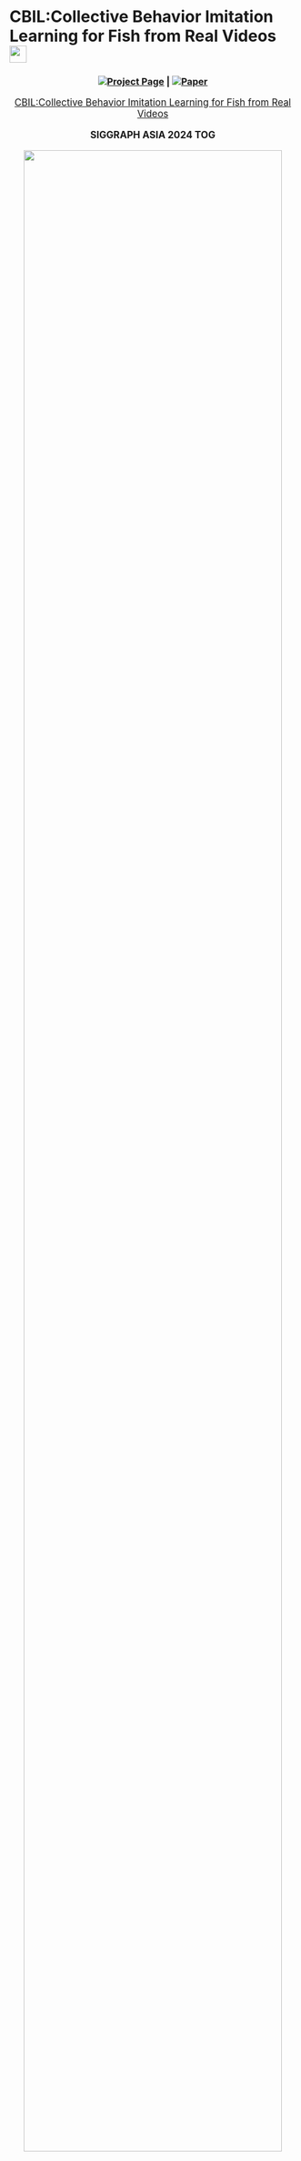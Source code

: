 # CBIL:Collective Behavior Imitation Learning for Fish from Real Videos <img src="https://github.com/user-attachments/assets/3e1647cd-65a8-4b76-8033-db0736208271" height="30px" align="center">

<div align="center">

### [![Project Page](https://raw.githubusercontent.com/prs-eth/Marigold/main/doc/badges/badge-website.svg)](https://littlecobber.github.io/CBIL-Project/) | [![Paper](https://img.shields.io/badge/arXiv-PDF-b31b1b)](https://dl.acm.org/doi/10.1145/3687904)


</div>
<p align="center" style="font-size: larger;">
  <a href="https://dl.acm.org/doi/10.1145/3687904">CBIL:Collective Behavior Imitation Learning for Fish from Real Videos</a>
</p>

<div>
  <p align="center" style="font-size: larger;">
    <strong>SIGGRAPH ASIA 2024 TOG</strong>
  </p>
</div>

<p align="center">
<img src="https://github.com/littlecobber/CBIL/blob/main/Image/Teaser-CBIL.png" width=95%>
<p>

<br>


# CBIL offical implementation

The project is still under patent review and acquring permission from SoftBank to release, and the simulator is around 10GB, coming soon.

## News

* **2024-12:** 🔥The code is coming soon.
* **2024-12:** We present our work at SIGGRAPH ASIA 2024 in Tokyo.
* **2024-07:** CBIL is accepted as **SIGGRAPH ASIA 2024 Journal Track (TOG)**.

## Installation

1.Download 'Simulator' Folder  
2.Create a conda environment via `conda create -n CBIL python=3.9` and  
  install dependent pip packages via `pip install -r requirements.txt`.

## Preprocessing

## Python Server <img src="https://github.com/user-attachments/assets/6c050651-8596-4023-bcc0-7d66e26d007e" height="30px" align="center">

## Unity Simulator <img src="https://github.com/user-attachments/assets/fbbb947d-3267-4058-b575-19a31a8863fa" height="30px" align="center">

## Training Scripts <img src="https://github.com/user-attachments/assets/91a2d2ac-dbd8-476a-8c06-5099726edd1f" height="30px" align="center">

## Inference

## Retargeting


## Citation
If our work assists your research, feel free to give us a star ⭐ or cite us using:
```
@article{10.1145/3687904,
author = {Wu, Yifan and Dou, Zhiyang and Ishiwaka, Yuko and Ogawa, Shun and Lou, Yuke and Wang, Wenping and Liu, Lingjie and Komura, Taku},
title = {CBIL: Collective Behavior Imitation Learning for Fish from Real Videos},
year = {2024},
issue_date = {December 2024},
publisher = {Association for Computing Machinery},
address = {New York, NY, USA},
volume = {43},
number = {6},
issn = {0730-0301},
url = {https://doi.org/10.1145/3687904},
doi = {10.1145/3687904},
abstract = {Reproducing realistic collective behaviors presents a captivating yet formidable challenge. Traditional rule-based methods rely on hand-crafted principles, limiting motion diversity and realism in generated collective behaviors. Recent imitation learning methods learn from data but often require ground-truth motion trajectories and struggle with authenticity, especially in high-density groups with erratic movements. In this paper, we present a scalable approach, Collective Behavior Imitation Learning (CBIL), for learning fish schooling behavior directly from videos, without relying on captured motion trajectories. Our method first leverages Video Representation Learning, in which a Masked Video AutoEncoder (MVAE) extracts implicit states from video inputs in a self-supervised manner. The MVAE effectively maps 2D observations to implicit states that are compact and expressive for following the imitation learning stage. Then, we propose a novel adversarial imitation learning method to effectively capture complex movements of the schools of fish, enabling efficient imitation of the distribution of motion patterns measured in the latent space. It also incorporates bio-inspired rewards alongside priors to regularize and stabilize training. Once trained, CBIL can be used for various animation tasks with the learned collective motion priors. We further show its effectiveness across different species. Finally, we demonstrate the application of our system in detecting abnormal fish behavior from in-the-wild videos.},
```

# DeepFoids Offical Tutorial Documentation

Please make sure to specify your own output directory for the synthesized dataset. 
It can be quite large, so I suggest you specify D drive or somewhere you can find good amount of space. 
You can do this from UI in GeneraterParameter. (Assets/GeneratorParameter -> go to inspector and set Output Path)

If you do not set it, the app crash in runtime. 

We plan to make it relative path or optional to make everyone life easeier soon.

# Data Generator Manager toggles
- Disable Post Process: Disables all post process effects when running the simulation
- Enable Timelapse: Enable timelapse mode to create timelapses of the simulation
- MDE mode: turns off animation for Depth map generation
- Disable UI: Turns off UI used for the Interactive Demo
- Enable Interactive Mode: Setups up enviroment to be condusive to interaction with the fish
- Enable Demo Mode: Enables the running of demos for different parts of the simulation
- Enable Random Camera: Will randomize which camera to use between the selected cameras
- Additional Data: adds Time of day, temperature in Celesus, and Light Intensity in Lux to the global_id csv 

# Aquarium (fish cage) setting
- The default aquarium is set using the `Prism Settings` from Aquarium in hierarchy list. The shape, size and position of fish cage can be controlled by the side count, apothem, height, center and thickenss for the prism. For example, 8 sides can make the cage an octagon, and 4 sides can make it a cuboid.
  - A double-layer structure is used for fish cage to prevent fish from penetrating cage walls. Both layers have the same shape, but the outer layer is larger. The size of outer layer is controlled by the parameter `Scale Multiplier Of Outer Bound` that scales it uniformly.
- The content under `Deprecated Settings` (from `Use Old Aquarium` to `Water Surface`) is used to set the old aquarium, which only creates a cubic cage. It will only work if `Use Old Aquarium` box is checked and is kept in case we need it. It can be disregarded if we use the default (prism) aquarium setting.


# Training fish agents using DeepFoids

- Please follow the [ml-agents install guide](https://github.com/Unity-Technologies/ml-agents/blob/main/docs/Installation.md) to install the required Python packages for ml-agents toolkit. Note that the current framework has only be tested on **Python 3.6.10**. When install the `mlagents` Python package, please install `mlagents==0.25.0` (instead of `0.27.0`) because it's from the same release as the ml-agents Unity package version `1.9.0-preview.1` that we are using and can avoid possible compatibility issues.

  This a **mandatory** step before training! We have installed the required Unity packages for ml-agents (version `1.9.0-preview.1`) to this project, so there is no need to re-install them in the Unity editor. However, it is still recommended to clone the ml-agents repository to access example environemnts and better understand their workflow. 

  Also note that currently DeepFoids can only be run in the **TagajoSmall_Ocean** scene.

- Once the Python packages are installed, set number of fish agents and size scale in `DeepFoidsTrainingManager` object. Make sure the `Prefab_Ginjake_verLow_DeepFoids` is selected as an element of Fish Prefabs. We don't need to care about the prefab selected for FishSpecies script because it won't be called in the DeepFoids mode.

- In the `Prefab_Ginjake_verLow_DeepFoids` instance (no need to activate), at Behavior Parameters > Behavior Type, make sure “Default” is selected. Please don't select "Heuristic Only", otherwise you will control the fish movement using mouse and keyboard, which is only useful when we test the action setting of fish. 

  Also check the Salmon Animation Controller > Deep Foids Controller checkbox in the `Prefab_Ginjake_verLow_DeepFoids` instance. 

- (Optional) In the `Prefab_Ginjake_verLow_DeepFoids` instance, we can modify training parameters including min/max speed and acceleration limit at Fish Agent Multi. For more information about other parameters in ml-agents and grid sensor scripts, please refer to [ml-agents tutorial](https://github.com/Unity-Technologies/ml-agents/blob/main/docs/Getting-Started.md) and [grid sensor project page](https://github.com/mbaske/grid-sensor/tree/version1).

- In `DataGeneratorManager`, check the Enable Deep Foids checkbox, and make sure the `DeepFoidsTrainingManager` is selected as the Train Manager. This step will switch the Foids mode to DeepFoids mode in current scene.

- Run ml-agents Python training script (see “Training the environment” section in [ml-agents tutorial](https://github.com/Unity-Technologies/ml-agents/blob/main/docs/Getting-Started.md) for details). It should be in the form of `mlagents-learn <training config file path> --run-id=<custom run-id>` and you can run it from any directory if you follow the default installation of Python packages in [ml-agents install guide](https://github.com/Unity-Technologies/ml-agents/blob/main/docs/Installation.md). The trained policy should be stored in `results/<run-id>` under the same directory where you run the training script.

- Once you run the Python training script, you will see a line saying something like `Listening on port 5004. Start training by pressing the Play button in the Unity Editor` in the command prompt, then you can click Play button to start training!

- Please note: It is recommended that output in the DataGeneratorParameters set to None when training or using deep foids. While it is possible to generate output when deep foids is enabled, it will be much slower than using normal foids. Therefore, it is recommended that you make sure to disable deep foids when generating datasets.


# Running trained policy

- At `Prefab_Ginjake_verLow_DeepFoids` > Behavior Parameters > Model, select a trained policy file (.onnx) under the project directory. 

  If your trained policy file is not within the unity_fish_sim directory, you need to firstly copy it into the project. Then all trained policy files under the project directory should be automatically listed in the model selection window. 
  
  Please make sure the **ml-agents parameters** such as space size of observation and continuous actions in the current ml-agents scripts are the same as those used for training the selected policy. Otherwise a warning message saying “… Size of the model does not match” and/or error messages will pop out.
  
- At `Prefab_Ginjake_verLow_DeepFoids` > Behavior Parameters > Inference Device, select "CPU". This tells Unity to use CPU to run the trained policy. Although we can choose "Burst" too, it does not seem to improve the simulation speed and has not been widely tested. Choosing "GPU" will result in error messages related to Unity's Barracuda pacakge.

- At `Prefab_Ginjake_verLow_DeepFoids` > Behavior Parameters > Behavior Type, make sure "Default" is selected. 

- Click the Play button in Unity editor to run trained policy.


# Enable Social Rank System

- To enable the social rank system in **TagajoSmall_Ocean** scene, please select `Prefab_Yellowtail_verylow_DeepFoids_SocialRank` as the fish prefab to run in `DeepFoidsTrainingManager`. Then make sure in this prefab the Fish Agent Multi script > Enable Social Rank System box is checked.

- When running social rank system demo, you may see aggressive behaviors (ie. a dominant fish may chase and/or attack its subordinate neighbor) happen sometime. The dominant fish has a red trail and the subordinate being chased has a yellow trail. The chasing behavior will end either: 1) when the dominant hit the subordiante, 2) when the subordiante fall behind the dominant or 3) when the chasing continues over a time threshold (10 seconds by default). This time threshold and the frequency of aggressive behaviors can be tuned in fish agent control script.

- A large cage (eg. a 5 x 4.6 x 5 cubic cage or similar sized octagon cage) and a small number of fish (eg. 10 or 20) are recommended for social rank system demo. It's because the social rank system policy was trained using a large cage and actually with red seabream, but runs well on yellowtail. Besides that less fish makes the trails clearer to see.


# Switch DeepFoids back to Foids

- To switch back from DeepFoids mode to Foids mode, we just need to uncheck the Enable Deep Foids box in `DataGeneratorManager`. Then when we click Play button the original Foids model will run. 

# Do not use Fisheye mode on the cameras when trying to generate data!
- Using Fisheye mode when trying to generate data will not only return incorrect outputs but will also crash the simulation when using 3D Bounding Box and Visibility passes together. Use standard mode when generating data instead!
- Also do not have multiple cameras enabled when trying to generate output. It will result in all ouput images being white.
# Underwater Shader infomation
Quick Explanation of Attenuation Coefficients
- Attenuation Coefficients: These are values which determine how much light is absorbed by the medium (in this case waters). These will always be stored as a 3D vector, with X = absorption of red, Y = absorption of green, and Z = absorption of blue. The higher the value, the more that color is absorbed by the medium and the less visible it is.

Quick Explanation of Scattering System
- The Scattering system determines how much light should be scattered back toward the camera using whats called a phase function. The phase function takes the angle between the camera and the light coming from the sun to calculate how much of it is being scattered in the direction of the viewer. To determine the phase function, a script called "ScatteringCalculator" was used to first create two tables called volume scattering functions which are then used to create the phase function. This then used by the shader to determine how the light will be scattered. This is no longer nessary as the shader now uses functions that are close enough to provide good results. Now everything is entirely done in the shader.
 
Shader Settings Explanation

- Light Attenuation Coefficients: The base attenuation coefficients, which represent the light absorption contributed by the water itself (along with with dissolved organic matter in the water)

- Chlorophyll Attenuation Coefficients: The light absorption contributed by the concentration of of chlorophyll from phytoplankton in the water

- TSS (Total Suspended Sediments)  Attenuation Coefficients: The light absorption contributed by the concentration of TSS in the water.

- Chlorophyll concentration: The amount of Chlorophyll in the water, measured in µg/L

- TSS concentration: The amount of the total sediments (or TSS) in the water, measured in mg/L. Also controls the turbidity of the water. Higher concentrations of sediments make the water more cloudy in an exponential fashion.
  - Currently calculated by combining the small and large particle concentrations together

- Small particle concentration: Controls the amount of small particles in the sim
  - defined as particles smaller than 1 micrometer 
  - Scatters more light than larger particles
  - keep values between 0 and 1 (example values were around 0.1)
  
- Large particle concentration: Controls amount of large particles in the sim
  - defined as particles greater than 1 micrometer
  - Scatter less light than smaller particles
  - keep values between 0 and 1 (example values were around 0.1)
  
- Cloudy weather reduction factor: how much light is reduced on a cloudy day

- Is there cloudy weather? Bool: Pretty self explanatory. True activates the weather reduction factor and false turns it off.

- NOTE: Having 'SecretLab.PostProcessing.RadicalWarpAndGhosts' in the 'Before post Process' in Custom Post PRocess Orders under HDRP Default Settings Under Project Settings interfers with the underwater shader and will prevent
the PhysicallyBasedShader's large particle concentration setting from working properly
How to create water specific settings

- Ocean: Keep rand Chlorophyll and TSS at lower random amounts to produce more oceanic settings
  
- Coast: Use chlorophyll and TSS at higher random amounts to produce more coastal settings

- Setting the particle concentrations higher than 1 will start to darken everything but the sun. This is why they should be kept below 1. (Will darken the scene generally speaking, but below .1 is fairly managable)

- Increasing the compensation in the exposure compotent of the global volume (in the scene its called "volume" and its under "Volumes" in the "enviroment" object will help bright white light at the surface of the water. It will help cover a wider section of the water that the shader doesn't currently cover very well
  - i.e areas that aren't near the sun   

- References from Oceanographic Literature that are useful in creating realistic enviroments:
  - Visual References for what each of the Jarlov Water Types should look like in terms of color: ![image](https://user-images.githubusercontent.com/29764207/147018067-b238fb8c-d1a1-4441-b52f-406fd2f3c5a7.png)
    - Types I - III refer to Oceanic waters while types 1C - 9C refer to coastal waters
    - Graph on the left is useful in determine the overall attenuation coefficents for each water type 

  - Table of concentrations of various properties that are typically found in Jarlov Water types: ![image](https://user-images.githubusercontent.com/29764207/147017973-f46d31e4-214f-443f-9deb-a6e204bd1b0d.png)
    - Types I - III refer to Oceanic waters while types 1C - 9C refer to coastal waters
    - Coastal waters tend to have more chlorophyll than oceanic
    - Coastals usually have more chlrophyll than suspended sediments
  - Chlorophyll concentration tends to be from 0 - 9 mg/m^3. Total Suspended Sediment (TSS) concentration tends to be from 0 - 5 g/m^3

- Camera models in the scene wiggle
  - To control how fast it wiggles, go to the asset and look at the camera wiggle script. There you can change the wiggle speed.
  - Where the asset is: ![image](https://user-images.githubusercontent.com/29764207/147177631-e66ded0d-bdab-4197-81ee-01747913616b.png)
  - The script to look for: ![image](https://user-images.githubusercontent.com/29764207/147177753-6a972744-fe05-4beb-bdb7-7bb32cb55dfc.png)
  - Wiggle speed is how long before the model will change direction in seconds
  
Demo Manager Explanation

- To make a demo, you add Demo Events to the event queue by pressing the plus in the top right hand corner of the event queue
  - To control how long the overall demo is going to be, put the point in time the demo will end in seconds into the "End Time" paramter
  - The demo will end once the End Time is reached, even if there are still demo events queued up 

- Each Demo Event has a start and end time, which determines when the event is active and when it ends
  - To edit the start and end times, put your start time in "Start time" and put your end time in "End Time" inside the demo event
  - These should be written in seconds 

- Event type determines the kind of event that takes place for the duration
  - To change the demo event type, go to the dropdown under "Event Type" and click the dropdown to change the event type

- The demo events go as follows:
  - Changing base attenuation (Name: Base Att)
    - Changes the attenuation of the water alone from the starting attenuation to ending attenuation given in the demo event over the course of the event
    - The vector correspondings for the attenuation coefficents for R G B in that order
    - If you want the coefficents to be close to the real world counter parts, look at the picture of the coefficents in the Dataset Generation section below
  - Changing Chlorophyll and TSS concentration + setting attenuation (Names: Chlorophyll and Sediments) 
    - This is done the same way as 1. but with the concentration instead of attenuation
    - Can also set attenuation coefficients of TSS and CHlorophyll depending on the event picked
    - The vector correspondings for the attenuation coefficents for R G B in that order
    - If you want the coefficents to be close to the real world counter parts, look at the picture of the coefficents in the Dataset Generation section below
  - Changing Particle Concentration
    - First two line control the start and end concentration of small particles
    - The last two lines control the start and end concentration of large particles
    - Keep values between 0 and .1, otherwise the scene will start to get too dark 
  - Camera panning (Name: Camera Pan)
    - Can move the camera from its current position to the given position over the course of the event
    - When using a Camera Panning event, set the location in the scene where you want the camera to end up at in the "Camera Location" parameter. For orientation, you should put in the origentation in Euler angles
      - This means that (90,45, 15) would be 90 degrees around the x-axis, 45 degrees around the y-axis, and 15 degrees around the z - axis
     - When gizmos are enabled, you can see where the camera is and where it is facing based on the red spheres that appear in the distination of the panning event
      - like this: ![image](https://user-images.githubusercontent.com/29764207/147159053-03cb450a-8d8c-4cec-802e-ef40adb5c02a.png)
      - the green sphere is the starting position of the camera, and the green line is the forward facing direction of the camera
      - the red sphere is the position the camera is going to end up, and the red line is the forward facing direction the camera will be at
      - spheres are label "Point x" based on the order they appear in the event queue NOT BASED ON CHRONOLOGICAL ORDER!
  - Toggling cloudy weather (Name: Weather)
    - Toggles on cloudy weather for the duration of the event
    - Will switch back to how it was before the event once the weather event is over
  - Ocean Selection of Jerlov water types (Name: Ocean Select)
    - Recreates a selected jerlov water type from water type dropdown
    - To change the water type, click the "Water Type" dropdown in the demo event
    - Jerlov water type classfication is a system that classifies bodies of water based on their inheirant optical properties, such as turbidity and attenuation.
    - Water types are classified based on how much chlorophyll particles (like plant matter) and sediment particles are found in the water
    - For some more details on this system and what each type is, go to end of the "Underwater Shader" section and look for "References to Oceanographic literature"
  - Changing longitude and latitude (Name: Location Change)
    - Interpolates from the current long/lat to the given long/lat over the course of the event
- Deep foid settings:
  - To enable the use of deepfoid based fish, select the 'enable deepfoids' option in demo manager
  - The fish count will determine the number of fish generated
  - By default you will be able to set a minimum and maximum size of fish, which the fish size will be selected randomly between the min and max
  - If 'enable specfic selection' option is selected, size will be randomly selected from an array of specfic sizes rather than a range
    - Change what is on the list to determine what sizes are selected 
  - Species settings are stored in a scriptible object called 'SpeciesSettings', and controls the avaiblie options for species selection along with which prefabs are selected
  - To change what species are avalible to be selected, double click the current object in 'Species Settings' to make changes 
    - Picture for Reference: ![image](https://user-images.githubusercontent.com/29764207/146868032-e2b9cf86-f527-441b-8561-09761e30fa8b.png)
    - If you double clicked the SpeciesSettings object, you should get this screen: ![image](https://user-images.githubusercontent.com/29764207/146868120-cffcfb38-c79c-4589-bf0a-52497273c258.png)
 
  - The SpeciesSettings object requries the user to first add the name of the fish prefabs to the 'Prefab Name' array, and then for the name of each species to be written in the 'species names' array
    - The names must be in the same order as the species prefab names appear in the 'Prefab Name' array. Otherwise it will select the wrong species (like in the previous picture)
  - The species used to create the deepfoid fish can then be selected in 'Current Species' from a drop down, which will be used to have all the fish generated as the selected species
  - There are not settings currently for multiple different species to appear at once.
- Any event that isn't listed here but appears in the event type list doesn't have any fucntionality
    - Put the destination longitude and the "longitude" section and the destination latidude into the "latidude" section

- Any event that isn't listed here but appears in the event type list doesn't have any functionality
- Example Demo Event: ![image](https://user-images.githubusercontent.com/29764207/147160109-cbe3d54c-0ff9-4448-a4e3-5bc81741d7ea.png)

- NOTE: Make sure to have the generator parameters setting "Frames per cycle" set to a very high value. The Demo manager system doesn't completely overwrite the generator parameters time system at the moment.
- NOTE 2: Don't have the enviroment randomizer enabled when demo manager is on! It will mess with the system
# Demo Manager UI
- The UI can be found under the Canvas gameobject in the scene heirarchy
- The Event System is used to detect mouse clicks on buttons, so DO NOT DELETE IT
- Disabling the UI is very easy, all you need to do is uncheck the box next to the Canvas name in the inspector when canvas is selected
- The top 4 buttons runs various demos found in the Demo Manager
- The lower left corner displays the date and time in the simulation
- the lower right button turns off all buttons except the time display
- Example of UI:![image](https://user-images.githubusercontent.com/29764207/155198686-794d0225-02f1-492c-a595-5ee65964ee05.png)
# Interactive Demo and Build Intructions
Interactive Demo Explaination
- Go to Scenes > Enviroments > Tagajo Small_Ocean and double click it to open scene with interactive demo
- When you run it for the first time, you may see a pop-up window asking if you want to repair some of the FMOD libraries, click Repair. This will prevent the message from popping up again
- The Interactive demo allows the user to tap the screen (aka right click with mouse) to scare away fish, as well as press the I key to place a rock in the scene
  - to "tap" the screen, simply right click on the screen. Fish close to the camera will be scared away 
- The fish will avoid the rock as it floats down from the point it was placed
- Example of interactive Demo UI![image](https://user-images.githubusercontent.com/29764207/160927896-1b4df4db-a82f-4408-992e-d9432e2d7487.png)
  - The sliders at the bottom control the physical parameters of the water as described previously in "Shader Settings Explanation"
    - Hovering over the displays for the sliders will have an explaintion of the slider in the top left of the screen
    - Also true with the OceanType button 
  - The OceanType changes the physical properties of the water to match a specific body of water
    - Bodies of water based on Jarlov water types (see Demo Manager for explaination)
    - The displays above the slidrs will reflect the current properties of the water, but the sliders themselves will not move to reflect the changes
  - Time slider below the datetime display controls the time of day in hours
  - Toggle UI turns off all other UI except Toggle UI button
  - Exit Application will exit play mode or exit the application if using a build version
  - FMOD Debug scene in picture only shows up in Unity Editor
How to build the Interactive Demo
- Go to Scenes > Enviroments > Tagajo Small_Ocean and double click it if not done already
- Go to File > Build Settings...
  - Should pull a tab like this: ![image](https://user-images.githubusercontent.com/29764207/160933197-625b91f8-394f-4ade-933c-4ea60d4185bb.png)
- Change the Target Platform to determine if you want to build for windows or mac
- Once this is done and unity is finished switching over to whatever platform you picked, click the build button
- Chose the folder you want the build to be and and press ok
- Wait for it to build, and once its done you will have your build!
  - If there are errors, the build will not build and will list the errors in the unity console 
- You should be able to head to the build location to run the build version  
# Dataset Generatation
- To change anything about dataset generation, go to the "DataGeneratorManager" gameobject under Enviroment
- Explaination of each setting in the DataGeneratorManager script inside DataGeneratorManager:
  - Generator Parameters: Controls how many cycles a dataset will go through, how long each cycle is, and what is outputted each cycle
    - Double click the object set in the Parameters to change Generator settings
    - Cycle count determines how many cycles there will be for the sim
    - frame count determines the total about of frames in a cycle
    - fps determines how many frames equal a second
    - Output path is the path to the folder that the files are going to be outputted to
      - The output path will be editing by the script to automate the system. If interupted the path will still be edited. Check it frequently to make sure its correct 
    - Output data is what will actually be outputted. 
      - Output data is a bitflag, and to turn on a given output type, you need to go to the drop down and click it
      - You can have multiple types on at the same time. This can be done by selecting the dropdown again and turning on the options
      - The types are:
        - None: no options enabled
        - Everything: all options enabled
        - Shadows only: output image with only shadows
        - Objects and Shadows: output iage with only shadows and objects
        - Skeleton: only shows mesh skeletons
        - Bounding Box 3D: output image shows 3D bounding box around the fish
        - Bounding Box 2D: output image shows 2D bounding box around the fish
        - Silhouette: Fish are shown as mono-colored silhouettes
        - Contours: Only shows the contours of the fish
        - Reflections Only: Shows the reflections
        - Reflections and Objects: Shows the reflections and their objects
        - Visibility: Outputs data on the visibility of the fish
        - Depth Map: Outputs depth map for all the fish in the scene
          - quite exspensive at higher resolutions. Keep the resolution low when using this
        - Oriented Box 2D: Uses the 3D bounding box to calculate an oriented 2D bounding box around the fish
      - Here is what an average dataset should look like: ![image](https://user-images.githubusercontent.com/29764207/147176293-ecf89449-e5fa-4412-bcfd-0ee521bddcbf.png)   
  - Enviroment Parameters: Controls what fish are used in the sim, which camera(s) will be used, and contains Enviroment Randomization Parameters
    - Double click the object set in the Parameters to change Enviroment Parameter settings
    - Have only 1 camera selected at a time (Unless Enable Random Camera is set to true. See the setting below for details). Don't have Fisheye on for any camera used for dataset geneartion
    - Double click the Random Enviroment Parameters setting to change how the simulation randomizes the enviroment each cycle. Too many parameters to list here. Use references in the previous shader settings explainations to help in creating good settings
      - Try to Keep attenuation values as they are in the Randomizer. If they are changed, here are the values they should be closer to: ![image](https://user-images.githubusercontent.com/29764207/147020510-b0fa7382-e7c9-482a-a44c-1f50340f9c17.png)
  - Disable Post Process: Disables all post processing effects (including the underwater rendering shader) when set to true
  - Enable Timelapse Mode: When set to true, the sim will create a timelapse between the the start and end times found in Random Enviroment Parameters
    - The speed is also determined by the Random Enviroment parameters under Timelapse speed. Measured in hours per frame
  - Enable Demo Mode: When set to true, the sim will go through all the events set in Demo Manager and will use the Demo Manager time system instead the usual set frame system found in Generator Settings
  - Enable Random Camera: When set to true, the sim will randomly pick between all the cameras enabled in Enviroment Parameters for a given cycle.
  - Enable Deep Foids: When set to true, the sim will generate fish that use Deep Foids behavoir instead of the usual foids.
- To turn off and on randomization, go to the Enviroment Randomizer compotent under the "DataGeneratorManager" gameobject and go to the "Enable Randomization setting"

Depth Map Explainer and the 2 Types of Dataset
- The Depth Map or Depth Map Pass is a the pass that uses the code from the visiblity pass to generate a depth map for the fish. The depth currently only works well for dataset generation when the animation for the fish is turned off. Becauese of this and because certian datasets don't require a depth map at all, Its important to know how to use the depth map and when not to use it.
- The if you are using the depth map then make sure to:
  - Turn off the Animator, Salmon animation Controller compotents in the fish prefab being used to generate the fish. This will turn off animation for the fish
  - Keep the output image diamensions at 256 x 256 (found in DatasetGeneratorParameters), this will make the dataset genearte much faster.
- If you want a dataset for 3D tracking purposes, do not leave the depth map pass on
  - Make sure that the animation compoents are turned on and that the image diamensions are 1024 by 1024 (found in DatasetGeneratorParameters).
- Make sure the flowing force script in the CameraRig prefab (found in DatasetGenManager object) is disabled (check mark in top left corner of script unchecked)
  - It messes with the training at the moment as the object will rotate in both the y - axis and the z -axis (both have same effect because gimple lock)  
 
 Here is a quick step by step explainer to for how to make a dataset
 - go to Scenes > Enviroments > Tagajo Small_Ocean and double click it
 - 1. Click on DataGeneratorManager ![image](https://user-images.githubusercontent.com/29764207/160935873-b3334306-9f26-4854-8c3a-7320a3b82803.png)
 - 2. Double click on the Enviroment Parameters in the inspector ![image](https://user-images.githubusercontent.com/29764207/160936497-ea9cbab9-9fb9-47ae-91a5-e56d3c86bad0.png)
 - 3. Check the box next to "Use This Camera" for the cameras you want data generated for
    - The dataset for the camera will be put in a folder named after the camera
    - If the dataset is interupted the Output File Path will have been edited to reflect which camera the sim was working on before interuption. Check Output path before generating the dataset
    - When enabled, you should see a green sphere showing where the camera will face and be postioned
-  4. Double click Random Parameters to edit enviromental settings the and the amount of fish
-  5. The main settings to worry about are under Underwater Shader. Edit the Concentrations in order to control the variance of what bodies of water show up
  - Use the "Underwater Shader Settings" explaination to help find the bodies of water you want to create
- 6. Once you edited the settings click back on DataGeneratorManager and click on "Generator Settings" ![image](https://user-images.githubusercontent.com/29764207/160941979-a3b0526c-9f68-4317-bc76-f95b6695f581.png)
- 7. Edit these settings to control the cycles per camera, the frames per cycle, the fps, and the passes you want run for each camera
  - Make sure your output path is correct
- Once this is all done, press the play button and wait for the dataset to be generated.       
# Visibility Estimate

If the Visibility output type is enabled, then for each frame a file (named cycle\_{cn}\_frame\_{fn}\_{camera}\_visibility.csv) is output containing the rendered pixels per fish as well as an estimate of how visible those pixels are. The Visibility output type requires a raytracing-capable GPU.

- id
  - The id of the fish.
- pct_screen_covered
  - non_occluded_pixels / (screenWidth * screenHeight)
- non_occluded_pixels
  - The number of pixels of the fish that are actually rendered on screen (i.e., the number of pixels not occluded by other fish)
- visibility_estimate
  - Ranges from [-1, 1]. Values closer to 0 mean the fish is very likely invisible, while values farther from 0 mean the fish is likely visible. Values very close to 1 or -1 are unlikely.
  - The estimate is constructed from two components.
    - The standard deviation of the pixel values of the contents of the fish's bounding box (after post processing). This is used to estimate the information content of the bounding box. A value close to 0 implies there is not a lot of variation. For instance, the fish may be a similar color to the ocean, or the whole area may be covered by solid fog.
    - The correlation coefficient of the non-occluded pixels before post-processing and the non-occluded pixels after post-processing. This is used to estimate the degree to which post-processing has changed (and potentially obscured) the fish. Values close to 0 mean the fish has been very affected by post-processing, while values close to 1 mean it hasn't changed much at all. Values close to -1 imply a negative correlation between the pre- and post-processing fish. For instance, the colors may be inverted.
  - These two components are multiplied together to get the final estimate.


